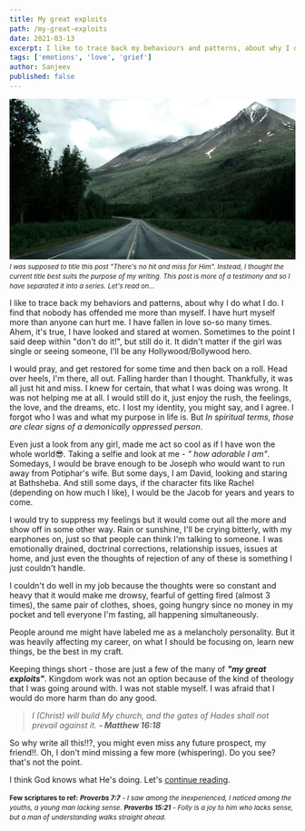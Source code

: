 ```yaml
---
title: My great exploits
path: /my-great-exploits
date: 2021-03-13
excerpt: I like to trace back my behaviours and patterns, about why I do what I do. I find that nobody has offended me more than myself. It's true, I have hurt myself more than anyone can hurt me.
tags: ['emotions', 'love', 'grief']
author: Sanjeev
published: false
---
```


![background](./images/blog_bg_4.jpg)
_<small>I was supposed to title this post "There's no hit and miss for Him". Instead, I thought the current title best suits the purpose of my writing. This post is more of a testimony and so I have separated it into a series. Let's read on...</small>_

I like to trace back my behaviors and patterns, about why I do what I do. I find that nobody has offended me more than myself. I have hurt myself more than anyone can hurt me. I have fallen in love so-so many times. Ahem, it's true, I have looked and stared at women. Sometimes to the point I said deep within "don't do it!", but still do it. It didn't matter if the girl was single or seeing someone, I'll be any Hollywood/Bollywood hero.

I would pray, and get restored for some time and then back on a roll. Head over heels, I'm there, all out. Falling harder than I thought. Thankfully, it was all just hit and miss. I knew for certain, that what I was doing was wrong. It was not helping me at all. I would still do it, just enjoy the rush, the feelings, the love, and the dreams, etc. I lost my identity, you might say, and I agree. I forgot who I was and what my purpose in life is. But _In spiritual terms, those are clear signs of a demonically oppressed person_.

Even just a look from any girl, made me act so cool as if I have won the whole world😎. Taking a selfie and look at me - _" how adorable I am"_. Somedays, I would be brave enough to be Joseph who would want to run away from Potiphar's wife. But some days, I am David, looking and staring at Bathsheba. And still some days, if the character fits like Rachel (depending on how much I like), I would be the Jacob for years and years to come.

I would try to suppress my feelings but it would come out all the more and show off in some other way. Rain or sunshine, I'll be crying bitterly, with my earphones on, just so that people can think I'm talking to someone. I was emotionally drained, doctrinal corrections, relationship issues, issues at home, and just even the thoughts of rejection of any of these is something I just couldn't handle.

I couldn't do well in my job because the thoughts were so constant and heavy that it would make me drowsy, fearful of getting fired (almost 3 times), the same pair of clothes, shoes, going hungry since no money in my pocket and tell everyone I'm fasting, all happening simultaneously.

People around me might have labeled me as a melancholy personality. But it was heavily affecting my career, on what I should be focusing on, learn new things, be the best in my craft.

Keeping things short - those are just a few of the many of _**"my great exploits"**_. Kingdom work was not an option because of the kind of theology that I was going around with. I was not stable myself. I was afraid that I would do more harm than do any good.

> _I (Christ) will build My church, and the gates of Hades shall not prevail against it.  **- Matthew 16:18**_

So why write all this!!?, you might even miss any future prospect, my friend!!. Oh, I don't mind missing a few more (whispering). Do you see? that's not the point.

I think God knows what He's doing. Let's <a href="/a-baby-christian">continue reading</a>.

<small>**Few scriptures to ref:**
<em>**Proverbs 7:7** - I saw among the inexperienced, I noticed among the youths, a young man lacking sense.
**Proverbs 15:21** - Folly is a joy to him who lacks sense, but a man of understanding walks straight ahead.
</em>
</small>
